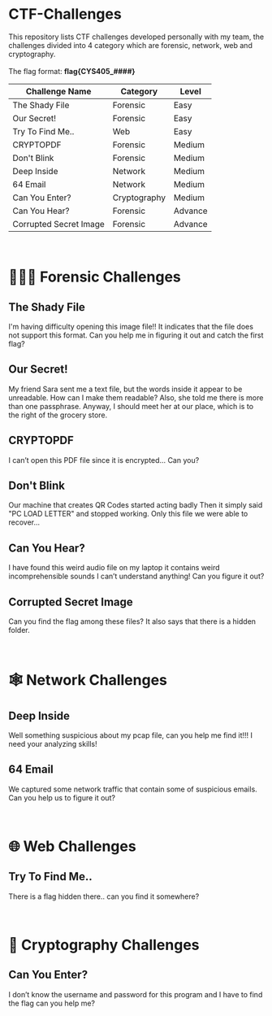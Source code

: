 # CTF-Challenges
This repository lists CTF challenges developed personally with my team, the challenges divided into 4 category which are forensic, network, web and cryptography.
<br>
<br>
The flag format: **flag{CYS405_####}**

| Challenge Name | Category | Level  |
|----------------|----------|--------|
| The Shady File | Forensic | Easy   |
| Our Secret!     | Forensic | Easy   |
| Try To Find Me.. | Web      | Easy   |
| CRYPTOPDF      | Forensic | Medium |
| Don't Blink    | Forensic | Medium |
| Deep Inside    | Network  | Medium |
| 64 Email       | Network  | Medium |
| Can You Enter?  | Cryptography  | Medium |
| Can You Hear?  | Forensic  | Advance |
| Corrupted Secret Image  | Forensic  | Advance |

<br>

# 🕵🏻‍♀️ Forensic Challenges
## The Shady File
I'm having difficulty opening this image file!! It indicates that the file does not support this format. Can you help me in figuring it out and catch the first flag?

## Our Secret!
My friend Sara sent me a text file, but the words inside it appear to be unreadable. How can I make them readable? Also, she told me there is more than one passphrase. Anyway, I should meet her at our place, which is to the right of the grocery store.

## CRYPTOPDF
I can’t open this PDF file since it is encrypted… Can you?


## Don't Blink
Our machine that creates QR Codes started acting badly Then it simply said "PC LOAD LETTER" and stopped working. Only this file we were able to recover...

## Can You Hear?
I have found this weird audio file on my laptop it contains weird incomprehensible sounds I can’t understand anything! Can you figure it out?

## Corrupted Secret Image
Can you find the flag among these files? It also says that there is a hidden folder.

<br>

# 🕸️ Network Challenges
## Deep Inside
Well something suspicious about my pcap file, can you help me find it!!! I need your analyzing skills!

## 64 Email
We captured some network traffic that contain some of suspicious emails. Can you help us to figure it out?

<br>

# 🌐 Web Challenges
## Try To Find Me..
There is a flag hidden there.. can you find it somewhere?

<br>

# 🔐 Cryptography Challenges
## Can You Enter?
I don’t know the username and password for this program and I have to find the flag can you help me?

